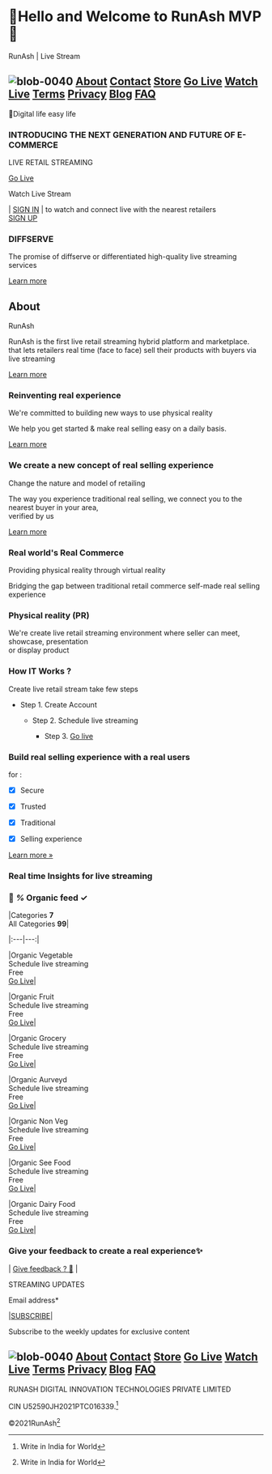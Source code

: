 # 👋Hello and Welcome to RunAsh MVP🎉
RunAsh | Live Stream

## ![blob-0040](https://user-images.githubusercontent.com/61916324/132724592-e5bef25e-36d9-4da8-bbc6-84a24183c8e2.png) [About](https://runash.in/about) [Contact](https://runash.in/Contact) [Store](https://runash.in/privacy) [Go Live](https://runash.in/support) [Watch Live](https://) [Terms](https://runash.in/streaming) [Privacy](https://) [Blog](https://) [FAQ](https://) 
   
     





   
    
 










   
  
   

   








💫Digital life easy life





### INTRODUCING THE NEXT GENERATION AND FUTURE OF E-COMMERCE

LIVE RETAIL STREAMING

[Go Live](https://)

Watch Live Stream

| [SIGN IN](https://) | to watch and connect live with the nearest retailers<br> 
[SIGN UP](https://)
 

















### DIFFSERVE

The promise of diffserve or differentiated high-quality live streaming services

[Learn more](https://)

## About

RunAsh

RunAsh is the first live retail streaming hybrid platform and marketplace.<br>that lets retailers real time (face to face) sell their products with buyers via live streaming

[Learn more](https://)

### Reinventing real experience

We're committed to building new ways to use physical reality

We help you get started &amp; make real selling easy on a daily basis.

[Learn more](https://)

### We create a new concept of real selling experience

 Change the nature and model of retailing

The way you experience traditional real selling, we connect you to the nearest buyer in your area, <br>
verified by us

[Learn more](https://)

### Real world's Real Commerce

Providing physical reality through virtual reality

Bridging the gap between traditional retail commerce self-made real selling experience 

### Physical reality (PR)



We're create live retail streaming environment where seller can meet, showcase, presentation <br>or display product

### How IT Works ?

Create live retail stream take few steps

 - Step 1. Create Account

   - Step 2. Schedule live streaming

     - Step 3. [Go live](https://runash.in/live)











### Build real selling experience with a real users 
for :

- [X] Secure 

- [x] Trusted

- [x] Traditional 

- [x] Selling experience

[Learn more »](https://)

### Real time Insights for live streaming

### 💯 *%* Organic feed ✓ ###




|Categories **7** <br>All Categories **99**|

|:---|---:|


|Organic Vegetable <br>Schedule live streaming<br>Free<br> [Go Live](https:)|


|Organic Fruit <br>Schedule live streaming<br>Free<br> [Go Live](https://)|

|Organic Grocery <br>Schedule live streaming<br>Free<br> [Go Live](https://)|

|Organic Aurveyd <br>Schedule live streaming<br>Free<br> [Go Live](https://)|

|Organic Non Veg <br>Schedule live streaming<br>Free<br> [Go Live](https://)|

|Organic See Food <br>Schedule live streaming<br>Free<br> [Go Live](https://)|

|Organic Dairy Food <br>Schedule live streaming<br>Free<br> [Go Live](https://)|























### Give your feedback to create a real experience✨

| [Give feedback ? 💌](https://) |

STREAMING UPDATES

Email address* 

|[SUBSCRIBE](https://)|

Subscribe to the weekly updates for exclusive content
## ![blob-0040](https://user-images.githubusercontent.com/61916324/132724592-e5bef25e-36d9-4da8-bbc6-84a24183c8e2.png) [About](https://runash.in/about) [Contact](https://runash.in/Contact) [Store](https://runash.in/privacy) [Go Live](https://runash.in/support) [Watch Live](https://) [Terms](https://runash.in/streaming) [Privacy](https://) [Blog](https://) [FAQ](https://) 



RUNASH DIGITAL INNOVATION TECHNOLOGIES PRIVATE LIMITED

CIN U52590JH2021PTC016339.[^1]

©2021RunAsh[^1]

[^1]: Write in India for World 

















     

   



















